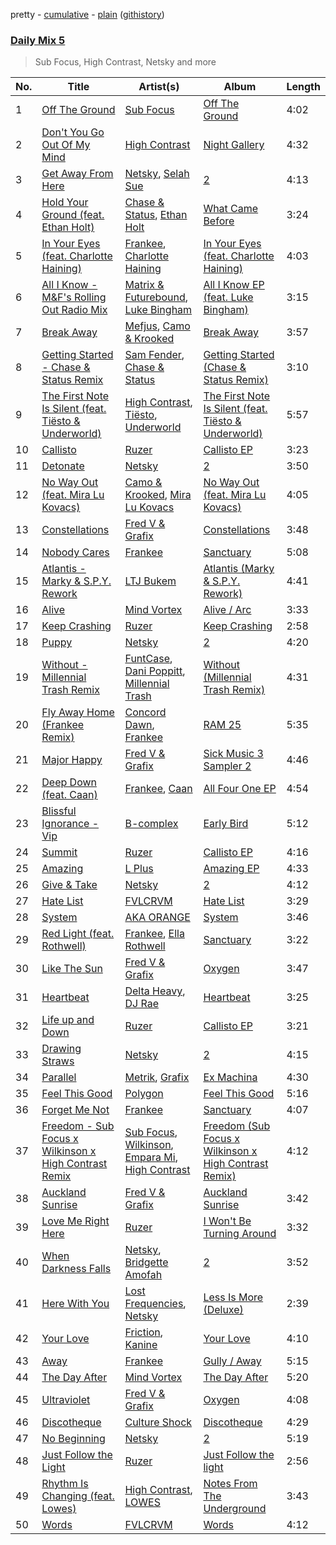 pretty - [cumulative](/playlists/cumulative/Daily%20Mix%205.md) - [plain](/playlists/plain/37i9dQZF1E36TO0q54WsJv) ([githistory](https://github.githistory.xyz/vitokorn/spotify-playlist-archive/blob/master/playlists/plain/37i9dQZF1E36TO0q54WsJv))

### [Daily Mix 5](https://open.spotify.com/playlist/37i9dQZF1E36TO0q54WsJv)

> Sub Focus, High Contrast, Netsky and more

| No. | Title | Artist(s) | Album | Length |
|---|---|---|---|---|
| 1 | [Off The Ground](https://open.spotify.com/track/5UvLQncwvEGiRLn0xEZw45) | [Sub Focus](https://open.spotify.com/artist/0QaSiI5TLA4N7mcsdxShDO) | [Off The Ground](https://open.spotify.com/album/0JkmyjnTBATqM9Di9OsF5h) | 4:02 |
| 2 | [Don't You Go Out Of My Mind](https://open.spotify.com/track/7nyf4bk6fYmV6zksxfbd9m) | [High Contrast](https://open.spotify.com/artist/0bxHci3JIhhKA53n8rH3tT) | [Night Gallery](https://open.spotify.com/album/4hzruXvXyUg5hJwP37CJrF) | 4:32 |
| 3 | [Get Away From Here](https://open.spotify.com/track/48LbWSVAuXKydHD6SZTm58) | [Netsky](https://open.spotify.com/artist/5TgQ66WuWkoQ2xYxaSTnVP), [Selah Sue](https://open.spotify.com/artist/5Oc4knEQaid8K7AFqO5lHu) | [2](https://open.spotify.com/album/3bMpgbYFTuHDM6oY63BLxK) | 4:13 |
| 4 | [Hold Your Ground (feat. Ethan Holt)](https://open.spotify.com/track/1hUTI1FVsGJ10SptsuxXkt) | [Chase & Status](https://open.spotify.com/artist/3jNkaOXasoc7RsxdchvEVq), [Ethan Holt](https://open.spotify.com/artist/6oXVsRBjoHgCew4S8GZDkl) | [What Came Before](https://open.spotify.com/album/66wsQbESMquuw0lNDvgcK1) | 3:24 |
| 5 | [In Your Eyes (feat. Charlotte Haining)](https://open.spotify.com/track/5JB0OKNfsd8kxz7fqMO7ol) | [Frankee](https://open.spotify.com/artist/6ByJNOVJEHXUhJIkpQNBh4), [Charlotte Haining](https://open.spotify.com/artist/2XRjIwgD0UiJXtx7Xzfy7w) | [In Your Eyes (feat. Charlotte Haining)](https://open.spotify.com/album/3wT5fXbLXzrXFkUfjOkz9b) | 4:03 |
| 6 | [All I Know - M&F's Rolling Out Radio Mix](https://open.spotify.com/track/00At7PWydsvg7g5xgaYan9) | [Matrix & Futurebound](https://open.spotify.com/artist/41iVQ05he8SrfIWbZQ58N7), [Luke Bingham](https://open.spotify.com/artist/3zDgzBehPybgcS7ZAXe5cE) | [All I Know EP (feat. Luke Bingham)](https://open.spotify.com/album/4ehqHAkQOCj65DQapoZZjl) | 3:15 |
| 7 | [Break Away](https://open.spotify.com/track/2IbAx6XGe6mldSosFyvaH8) | [Mefjus](https://open.spotify.com/artist/54qqaSH6byJIb8eFWxe3Pj), [Camo & Krooked](https://open.spotify.com/artist/2N8IPNZTiNo3nj4mreOlHU) | [Break Away](https://open.spotify.com/album/5PrjBsXoETGf1PcpfByMmI) | 3:57 |
| 8 | [Getting Started - Chase & Status Remix](https://open.spotify.com/track/7BBDanLPLALnu5asuk14r9) | [Sam Fender](https://open.spotify.com/artist/6zlR5ttMfMNmwf2lecU9Cc), [Chase & Status](https://open.spotify.com/artist/3jNkaOXasoc7RsxdchvEVq) | [Getting Started (Chase & Status Remix)](https://open.spotify.com/album/5EoFVpPoxG7JSMtd7JATZ1) | 3:10 |
| 9 | [The First Note Is Silent (feat. Tiësto & Underworld)](https://open.spotify.com/track/2gTLWYpyFrytX8pKh2n9yj) | [High Contrast](https://open.spotify.com/artist/0bxHci3JIhhKA53n8rH3tT), [Tiësto](https://open.spotify.com/artist/2o5jDhtHVPhrJdv3cEQ99Z), [Underworld](https://open.spotify.com/artist/1PXHzxRDiLnjqNrRn2Xbsa) | [The First Note Is Silent (feat. Tiësto & Underworld)](https://open.spotify.com/album/6iWVcNM35jukhHl9aPJKHT) | 5:57 |
| 10 | [Callisto](https://open.spotify.com/track/0JQ0hzL54QxmzRkxjQ7Thl) | [Ruzer](https://open.spotify.com/artist/09mAGI8RIblTO46vN2FQaq) | [Callisto EP](https://open.spotify.com/album/12YvMSZzN1dSrpPv7vOcxN) | 3:23 |
| 11 | [Detonate](https://open.spotify.com/track/2a9C7GxKQbJwBoKkuPVjdt) | [Netsky](https://open.spotify.com/artist/5TgQ66WuWkoQ2xYxaSTnVP) | [2](https://open.spotify.com/album/3bMpgbYFTuHDM6oY63BLxK) | 3:50 |
| 12 | [No Way Out (feat. Mira Lu Kovacs)](https://open.spotify.com/track/7cuOefq9vNVT3tDS2hRXPd) | [Camo & Krooked](https://open.spotify.com/artist/2N8IPNZTiNo3nj4mreOlHU), [Mira Lu Kovacs](https://open.spotify.com/artist/0T8xnqWlhMlkQX7fFUFQDr) | [No Way Out (feat. Mira Lu Kovacs)](https://open.spotify.com/album/4xnUOInEhFZEscuG8bL1zp) | 4:05 |
| 13 | [Constellations](https://open.spotify.com/track/1NfcfQTPqPgYVkSdHXaOtt) | [Fred V & Grafix](https://open.spotify.com/artist/1wzBqAvtFexgKHjt7i3ena) | [Constellations](https://open.spotify.com/album/3kAgGBQxv9sMFgrbeYqWKj) | 3:48 |
| 14 | [Nobody Cares](https://open.spotify.com/track/2hYLx3eqVCUxMvpvocSpIA) | [Frankee](https://open.spotify.com/artist/6ByJNOVJEHXUhJIkpQNBh4) | [Sanctuary](https://open.spotify.com/album/0k1zKd3OxXqrvXx5oRq95K) | 5:08 |
| 15 | [Atlantis - Marky & S.P.Y. Rework](https://open.spotify.com/track/2JJvBENr3TS9jtFbqhrOZr) | [LTJ Bukem](https://open.spotify.com/artist/5Wfn5sc1w3DhMTpU7oPJZL) | [Atlantis (Marky & S.P.Y. Rework)](https://open.spotify.com/album/76Xbu64L3FB2xydiuzCzhn) | 4:41 |
| 16 | [Alive](https://open.spotify.com/track/3kF478gUtE3nBrQBW93u5z) | [Mind Vortex](https://open.spotify.com/artist/4RNi1zSC1t1nE4iNgTWQe5) | [Alive / Arc](https://open.spotify.com/album/6ReDA1WJtq06oQdePuxUhd) | 3:33 |
| 17 | [Keep Crashing](https://open.spotify.com/track/3w752Se1mkiTtMqAeoli1y) | [Ruzer](https://open.spotify.com/artist/09mAGI8RIblTO46vN2FQaq) | [Keep Crashing](https://open.spotify.com/album/4tjTuXsc7Icjn6hg9JZyOg) | 2:58 |
| 18 | [Puppy](https://open.spotify.com/track/3NbKmRmtbamVzAy8Vvjjhq) | [Netsky](https://open.spotify.com/artist/5TgQ66WuWkoQ2xYxaSTnVP) | [2](https://open.spotify.com/album/3bMpgbYFTuHDM6oY63BLxK) | 4:20 |
| 19 | [Without - Millennial Trash Remix](https://open.spotify.com/track/3NZJlTFO5YKmusurH7z0FX) | [FuntCase](https://open.spotify.com/artist/6v1BAWFVNPbPJlnFHWR78D), [Dani Poppitt](https://open.spotify.com/artist/2fSGqh4BJpl0T1LHtd9TQ8), [Millennial Trash](https://open.spotify.com/artist/2QelCpyRKtvplFEFLcLUZz) | [Without (Millennial Trash Remix)](https://open.spotify.com/album/18CofCxNQY08QourxXenGt) | 4:31 |
| 20 | [Fly Away Home (Frankee Remix)](https://open.spotify.com/track/5CgEfopP2xruiCbFhomMC6) | [Concord Dawn](https://open.spotify.com/artist/0T2UtAigVjFhAy6gu613z6), [Frankee](https://open.spotify.com/artist/6ByJNOVJEHXUhJIkpQNBh4) | [RAM 25](https://open.spotify.com/album/0Saj39tbcH2t5C5hugWjGk) | 5:35 |
| 21 | [Major Happy](https://open.spotify.com/track/4iyIzh73y5AKsFxxewX7TS) | [Fred V & Grafix](https://open.spotify.com/artist/1wzBqAvtFexgKHjt7i3ena) | [Sick Music 3 Sampler 2](https://open.spotify.com/album/4mnsbN6OZ9tYOTidcHjNA4) | 4:46 |
| 22 | [Deep Down (feat. Caan)](https://open.spotify.com/track/2KyTXKfNE8MOLq8wyXng00) | [Frankee](https://open.spotify.com/artist/6ByJNOVJEHXUhJIkpQNBh4), [Caan](https://open.spotify.com/artist/3wKcD6HURpfFwqQAwCT5Fx) | [All Four One EP](https://open.spotify.com/album/7FL6RpHFv03sMMQkZemGzu) | 4:54 |
| 23 | [Blissful Ignorance - Vip](https://open.spotify.com/track/35eNgRM4fzdgsQ8syGJTYK) | [B-complex](https://open.spotify.com/artist/46oL0QioEQMSSvkxxifCok) | [Early Bird](https://open.spotify.com/album/42aoto1sBvka4dm2Uxd5av) | 5:12 |
| 24 | [Summit](https://open.spotify.com/track/3w8QEohb2fvNOGx1Vu7nCf) | [Ruzer](https://open.spotify.com/artist/09mAGI8RIblTO46vN2FQaq) | [Callisto EP](https://open.spotify.com/album/12YvMSZzN1dSrpPv7vOcxN) | 4:16 |
| 25 | [Amazing](https://open.spotify.com/track/4RTUbFmI5jjVdEIpT1zW60) | [L Plus](https://open.spotify.com/artist/68RweNX74ySQqaOjS5sZmx) | [Amazing EP](https://open.spotify.com/album/4tg9O6XBLURufEIWp6175I) | 4:33 |
| 26 | [Give & Take](https://open.spotify.com/track/3cUCZXXa2NLl8U15MvzoDi) | [Netsky](https://open.spotify.com/artist/5TgQ66WuWkoQ2xYxaSTnVP) | [2](https://open.spotify.com/album/3bMpgbYFTuHDM6oY63BLxK) | 4:12 |
| 27 | [Hate List](https://open.spotify.com/track/4tyoQWXtr1GYLL72rHTseK) | [FVLCRVM](https://open.spotify.com/artist/7AjItKsRnEYRSiBt2OxK1y) | [Hate List](https://open.spotify.com/album/2qZPk26wcy16yHkK5XqVHB) | 3:29 |
| 28 | [System](https://open.spotify.com/track/0iHPXA909hMEDzv5haesuj) | [AKA ORANGE](https://open.spotify.com/artist/0Hz1vYMsVy0WzWhng1HxlT) | [System](https://open.spotify.com/album/6hPqY0dIYg5xkueZ4QoOFP) | 3:46 |
| 29 | [Red Light (feat. Rothwell)](https://open.spotify.com/track/6xvZgvMc1GwXfk3rj5Wuxd) | [Frankee](https://open.spotify.com/artist/6ByJNOVJEHXUhJIkpQNBh4), [Ella Rothwell](https://open.spotify.com/artist/6D267p8xHSt9Y2dUClXAvR) | [Sanctuary](https://open.spotify.com/album/0k1zKd3OxXqrvXx5oRq95K) | 3:22 |
| 30 | [Like The Sun](https://open.spotify.com/track/6bsmYFwAy2Y8e5fkzOLPLR) | [Fred V & Grafix](https://open.spotify.com/artist/1wzBqAvtFexgKHjt7i3ena) | [Oxygen](https://open.spotify.com/album/2OduN4aoUP3wYoZRSEsrUf) | 3:47 |
| 31 | [Heartbeat](https://open.spotify.com/track/2ZZapUq6lSvYSWX4tuKiiD) | [Delta Heavy](https://open.spotify.com/artist/7GvVTb8yFV0ZrdI30Qce6T), [DJ Rae](https://open.spotify.com/artist/746LyYgFU6Gni4CMVPlFNa) | [Heartbeat](https://open.spotify.com/album/38GSavHrcx5ELazHVZLCSL) | 3:25 |
| 32 | [Life up and Down](https://open.spotify.com/track/4gK5e0fD1rRTDUcVQWyWGQ) | [Ruzer](https://open.spotify.com/artist/09mAGI8RIblTO46vN2FQaq) | [Callisto EP](https://open.spotify.com/album/12YvMSZzN1dSrpPv7vOcxN) | 3:21 |
| 33 | [Drawing Straws](https://open.spotify.com/track/5xHV6zfQoihD3HJsJXM4tL) | [Netsky](https://open.spotify.com/artist/5TgQ66WuWkoQ2xYxaSTnVP) | [2](https://open.spotify.com/album/3bMpgbYFTuHDM6oY63BLxK) | 4:15 |
| 34 | [Parallel](https://open.spotify.com/track/56Iy91DuVUbdbNCyuUynk9) | [Metrik](https://open.spotify.com/artist/2NCEtX40i9lLNpTg2X5583), [Grafix](https://open.spotify.com/artist/27YdXZOMLqvxI2pB5GyqyY) | [Ex Machina](https://open.spotify.com/album/7ojYx4vW64prZ1bZy4r0cB) | 4:30 |
| 35 | [Feel This Good](https://open.spotify.com/track/6kqjy4FPMdkMtRMqJJ8AxN) | [Polygon](https://open.spotify.com/artist/5BGIoAtF2cwgcydpnUyFkF) | [Feel This Good](https://open.spotify.com/album/2GI76S4dZPSqtVo7sbE9tU) | 5:16 |
| 36 | [Forget Me Not](https://open.spotify.com/track/4Geutxrl1PyJUPbuyXiVh0) | [Frankee](https://open.spotify.com/artist/6ByJNOVJEHXUhJIkpQNBh4) | [Sanctuary](https://open.spotify.com/album/0k1zKd3OxXqrvXx5oRq95K) | 4:07 |
| 37 | [Freedom - Sub Focus x Wilkinson x High Contrast Remix](https://open.spotify.com/track/3zsM1eJsFUtXD1XzMMwyaL) | [Sub Focus](https://open.spotify.com/artist/0QaSiI5TLA4N7mcsdxShDO), [Wilkinson](https://open.spotify.com/artist/6m8itYST9ADjBIYevXSb1r), [Empara Mi](https://open.spotify.com/artist/2nhyc8aipr32vUz8Sd5Gp6), [High Contrast](https://open.spotify.com/artist/0bxHci3JIhhKA53n8rH3tT) | [Freedom (Sub Focus x Wilkinson x High Contrast Remix)](https://open.spotify.com/album/2rxNGzl6QYHheyiJMRMSG0) | 4:12 |
| 38 | [Auckland Sunrise](https://open.spotify.com/track/1n8LLZscaI7E1qG6EXYMNy) | [Fred V & Grafix](https://open.spotify.com/artist/1wzBqAvtFexgKHjt7i3ena) | [Auckland Sunrise](https://open.spotify.com/album/05KP7vRiZvXvwZnefQaF1o) | 3:42 |
| 39 | [Love Me Right Here](https://open.spotify.com/track/6BmAsjAGjuLyDeiLRvakNc) | [Ruzer](https://open.spotify.com/artist/09mAGI8RIblTO46vN2FQaq) | [I Won't Be Turning Around](https://open.spotify.com/album/5V0O8zYF3k6b1wXQ0KlAp9) | 3:32 |
| 40 | [When Darkness Falls](https://open.spotify.com/track/5WHOwS9mfnmXC25YCLzgKK) | [Netsky](https://open.spotify.com/artist/5TgQ66WuWkoQ2xYxaSTnVP), [Bridgette Amofah](https://open.spotify.com/artist/56M3ygaDkvVGUlMTDm0LAV) | [2](https://open.spotify.com/album/3bMpgbYFTuHDM6oY63BLxK) | 3:52 |
| 41 | [Here With You](https://open.spotify.com/track/6f9zmUCIiLpgBgH4nEXUVq) | [Lost Frequencies](https://open.spotify.com/artist/7f5Zgnp2spUuuzKplmRkt7), [Netsky](https://open.spotify.com/artist/5TgQ66WuWkoQ2xYxaSTnVP) | [Less Is More (Deluxe)](https://open.spotify.com/album/4esWx1yixc5UiKgxrbOdfc) | 2:39 |
| 42 | [Your Love](https://open.spotify.com/track/0OyM0Z2wdidouJdqQKT4e7) | [Friction](https://open.spotify.com/artist/5xdizdgbQQvGAgAolGhpXr), [Kanine](https://open.spotify.com/artist/1KiNUGL3r0GgyLwqYCY1yV) | [Your Love](https://open.spotify.com/album/5HzqkCHI7AFVhTjvozMnXj) | 4:10 |
| 43 | [Away](https://open.spotify.com/track/5Vb0lbehVcGwentlqCNhax) | [Frankee](https://open.spotify.com/artist/6ByJNOVJEHXUhJIkpQNBh4) | [Gully / Away](https://open.spotify.com/album/0L7vknrCcvM0gYFoYgS8b2) | 5:15 |
| 44 | [The Day After](https://open.spotify.com/track/0CvtYadXvU8XoWLvmI8gOx) | [Mind Vortex](https://open.spotify.com/artist/4RNi1zSC1t1nE4iNgTWQe5) | [The Day After](https://open.spotify.com/album/3HfPUrB7VEYXdsGtaX9oMu) | 5:20 |
| 45 | [Ultraviolet](https://open.spotify.com/track/2nUHEv8eeswF0LylAs7ehe) | [Fred V & Grafix](https://open.spotify.com/artist/1wzBqAvtFexgKHjt7i3ena) | [Oxygen](https://open.spotify.com/album/2OduN4aoUP3wYoZRSEsrUf) | 4:08 |
| 46 | [Discotheque](https://open.spotify.com/track/2w49us5pBD5DfYZ9i31Q82) | [Culture Shock](https://open.spotify.com/artist/6lp2VnIRXXpC9Wz7hSX6RE) | [Discotheque](https://open.spotify.com/album/38IFA0HMi4UoBzcic1d1iy) | 4:29 |
| 47 | [No Beginning](https://open.spotify.com/track/5GxYRYUD6BksQdg3ry4Id9) | [Netsky](https://open.spotify.com/artist/5TgQ66WuWkoQ2xYxaSTnVP) | [2](https://open.spotify.com/album/3bMpgbYFTuHDM6oY63BLxK) | 5:19 |
| 48 | [Just Follow the Light](https://open.spotify.com/track/2tpMm3oa0xlaO7H60ed9uy) | [Ruzer](https://open.spotify.com/artist/09mAGI8RIblTO46vN2FQaq) | [Just Follow the light](https://open.spotify.com/album/3injWBbmr5BpvffiYY5pH4) | 2:56 |
| 49 | [Rhythm Is Changing (feat. Lowes)](https://open.spotify.com/track/77LKq48ctUUuw3vtUAv9tz) | [High Contrast](https://open.spotify.com/artist/0bxHci3JIhhKA53n8rH3tT), [LOWES](https://open.spotify.com/artist/1mbybf2CrAiwWiznqA8R3g) | [Notes From The Underground](https://open.spotify.com/album/4KXVfxgL3nDJeqcXO7ul2K) | 3:43 |
| 50 | [Words](https://open.spotify.com/track/0viP0UZkPdQdnJqAx4iRV8) | [FVLCRVM](https://open.spotify.com/artist/7AjItKsRnEYRSiBt2OxK1y) | [Words](https://open.spotify.com/album/2oCCDBjVJg3aqJsqhNYsk6) | 4:12 |